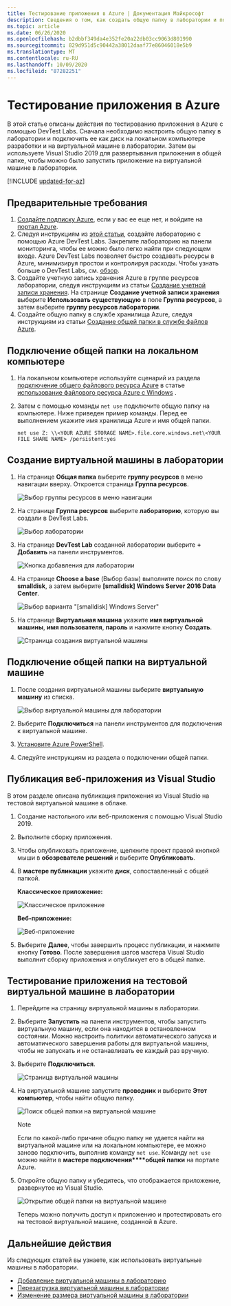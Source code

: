 ```yaml
---
title: Тестирование приложения в Azure | Документация Майкрософт
description: Сведения о том, как создать общую папку в лаборатории и подключить ее на локальном компьютере и виртуальной машине в лаборатории, а затем развернуть в общей папке классические приложения или веб-приложения и протестировать их.
ms.topic: article
ms.date: 06/26/2020
ms.openlocfilehash: b2dbbf349da4e352fe20a22db03cc9063d801990
ms.sourcegitcommit: 829d951d5c90442a38012daaf77e86046018e5b9
ms.translationtype: MT
ms.contentlocale: ru-RU
ms.lasthandoff: 10/09/2020
ms.locfileid: "87282251"
---
```

# <a name="test-your-app-in-azure"></a>Тестирование приложения в Azure 
В этой статье описаны действия по тестированию приложения в Azure с помощью DevTest Labs. Сначала необходимо настроить общую папку в лаборатории и подключить ее как диск на локальном компьютере разработки и на виртуальной машине в лаборатории. Затем вы используете Visual Studio 2019 для развертывания приложения в общей папке, чтобы можно было запустить приложение на виртуальной машине в лаборатории.  

[!INCLUDE [updated-for-az](../../includes/updated-for-az.md)]

## <a name="prerequisites"></a>Предварительные требования 
1. [Создайте подписку Azure](https://azure.microsoft.com/free/), если у вас ее еще нет, и войдите на [портал Azure](https://portal.azure.com).
2. Следуя инструкциям из [этой статьи](devtest-lab-create-lab.md), создайте лабораторию с помощью Azure DevTest Labs. Закрепите лабораторию на панели мониторинга, чтобы ее можно было легко найти при следующем входе. Azure DevTest Labs позволяет быстро создавать ресурсы в Azure, минимизируя простои и контролируя расходы. Чтобы узнать больше о DevTest Labs, см. [обзор](devtest-lab-overview.md). 
3. Создайте учетную запись хранения Azure в группе ресурсов лаборатории, следуя инструкциям из статьи [Создание учетной записи хранения](../storage/common/storage-account-create.md). На странице **Создание учетной записи хранения** выберите **Использовать существующую** в поле **Группа ресурсов**, а затем выберите **группу ресурсов лаборатории**. 
4. Создайте общую папку в службе хранилища Azure, следуя инструкциям из статьи [Создание общей папки в службе файлов Azure](../storage/files/storage-how-to-create-file-share.md). 

## <a name="mount-the-file-share-on-your-local-machine"></a>Подключение общей папки на локальном компьютере
1. На локальном компьютере используйте сценарий из раздела [подключение общего файлового ресурса Azure](../storage/files/storage-how-to-use-files-windows.md#mount-the-azure-file-share) в статье [использование файлового ресурса Azure с Windows](../storage/files/storage-how-to-use-files-windows.md) . 
2. Затем с помощью команды `net use` подключите общую папку на компьютере. Ниже приведен пример команды. Перед ее выполнением укажите имя хранилища Azure и имя общей папки. 

    `net use Z: \\<YOUR AZURE STORAGE NAME>.file.core.windows.net\<YOUR FILE SHARE NAME> /persistent:yes`

## <a name="create-a-vm-in-the-lab"></a>Создание виртуальной машины в лаборатории
1. На странице **Общая папка** выберите **группу ресурсов** в меню навигации вверху. Откроется страница **Группа ресурсов**. 
    
    ![Выбор группы ресурсов в меню навигации](media/test-app-in-azure/select-resource-group-bread-crump.png)
2. На странице **Группа ресурсов** выберите **лабораторию**, которую вы создали в DevTest Labs.

    ![Выбор лаборатории](media/test-app-in-azure/select-devtest-lab-in-resource-group.png)
3. На странице **DevTest Lab** созданной лаборатории выберите **+ Добавить** на панели инструментов. 

    ![Кнопка добавления для лаборатории](media/test-app-in-azure/add-button-in-lab.png)
4. На странице **Choose a base** (Выбор базы) выполните поиск по слову **smalldisk**, а затем выберите **[smalldisk] Windows Server 2016 Data Center**. 

    ![Выбор варианта "[smalldisk] Windows Server"](media/test-app-in-azure/choose-small-disk-windows-server.png)
5. На странице **Виртуальная машина** укажите **имя виртуальной машины**, **имя пользователя**, **пароль** и нажмите кнопку **Создать**.    
    
    ![Страница создания виртуальной машины](media/test-app-in-azure/create-virtual-machine-page.png)    

## <a name="mount-the-file-share-on-your-vm"></a>Подключение общей папки на виртуальной машине
1. После создания виртуальной машины выберите **виртуальную машину** из списка.    

    ![Выбор виртуальной машины для лаборатории](media/test-app-in-azure/select-lab-vm.png)
2. Выберите **Подключиться** на панели инструментов для подключения к виртуальной машине. 
3. [Установите Azure PowerShell](/powershell/azure/install-az-ps).
4. Следуйте инструкциям из раздела о подключении общей папки. 

## <a name="publish-your-app-from-visual-studio"></a>Публикация веб-приложения из Visual Studio
В этом разделе описана публикация приложения из Visual Studio на тестовой виртуальной машине в облаке.

1. Создание настольного или веб-приложения с помощью Visual Studio 2019.
2. Выполните сборку приложения.
3. Чтобы опубликовать приложение, щелкните проект правой кнопкой мыши в **обозревателе решений** и выберите **Опубликовать**. 
4. В **мастере публикации** укажите **диск**, сопоставленный с общей папкой.

    **Классическое приложение:**

    ![Классическое приложение](media/test-app-in-azure/desktop-app.png)

    **Веб-приложение:**

    ![Веб-приложение](media/test-app-in-azure/web-app.png)

1. Выберите **Далее**, чтобы завершить процесс публикации, и нажмите кнопку **Готово**. После завершения шагов мастера Visual Studio выполнит сборку приложения и опубликует его в общей папке. 


## <a name="test-the-app-on-your-test-vm-in-the-lab"></a>Тестирование приложения на тестовой виртуальной машине в лаборатории

1. Перейдите на страницу виртуальной машины в лаборатории. 
2. Выберите **Запустить** на панели инструментов, чтобы запустить виртуальную машину, если она находится в остановленном состоянии. Можно настроить политики автоматического запуска и автоматического завершения работы для виртуальной машины, чтобы не запускать и не останавливать ее каждый раз вручную. 
3. Выберите **Подключиться**.

    ![Страница виртуальной машины](media/test-app-in-azure/virtual-machine-page.png)
4. На виртуальной машине запустите **проводник** и выберите **Этот компьютер**, чтобы найти общую папку.

    ![Поиск общей папки на виртуальной машине](media/test-app-in-azure/find-share-on-vm.png)

    > [!NOTE]
    > Если по какой-либо причине общую папку не удается найти на виртуальной машине или на локальном компьютере, ее можно заново подключить, выполнив команду `net use`. Команду `net use` можно найти в **мастере подключения****общей папки** на портале Azure.
1. Откройте общую папку и убедитесь, что отображается приложение, развернутое из Visual Studio. 

    ![Открытие общей папки на виртуальной машине](media/test-app-in-azure/open-file-share.png)

    Теперь можно получить доступ к приложению и протестировать его на тестовой виртуальной машине, созданной в Azure.

## <a name="next-steps"></a>Дальнейшие действия
Из следующих статей вы узнаете, как использовать виртуальные машины в лаборатории. 

- [Добавление виртуальной машины в лабораторию](devtest-lab-add-vm.md)
- [Перезагрузка виртуальной машины в лаборатории](devtest-lab-restart-vm.md)
- [Изменение размера виртуальной машины в лаборатории](devtest-lab-resize-vm.md)
